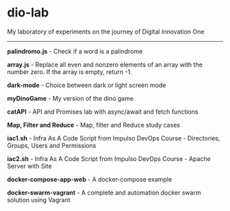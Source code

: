 # dio-lab
My laboratory of experiments on the journey of Digital Innovation One

---

**palindromo.js** - Check if a word is a palindrome

**array.js** - Replace all even and nonzero elements of an array with the number zero. If the array is empty, return -1.

**dark-mode** - Choice between dark or light screen mode

**myDinoGame** - My version of the dino game

**catAPI** - API and Promises lab with async/await and fetch functions

**Map, Filter and Reduce** - Map, filter and Reduce study cases

**iac1.sh** - Infra As A Code Script from Impulso DevOps Course - Directories, Groups, Users and Permissions

**iac2.sh** - Infra As A Code Script from Impulso DevOps Course - Apache Server with Site

**docker-compose-app-web** - A docker-compose example

**docker-swarm-vagrant** - A complete and automation docker swarm solution using Vagrant
